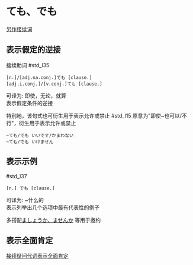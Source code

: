 # ても、でも

[另作接续词](../9.sentence_pattern/でも.md)
## 表示假定的逆接  
 接续助词
 #std_l35
 
```nihongo
[n.]/[adj.na.conj.]でも [clause.]
[adj.i.conj.]/[v.conj.]ても [clause.]
```

可译为: 即使，无论，就算  
表示假定条件的逆接  

特别地，该句式也可衍生用于表示允许或禁止  #std_l15
原意为"即使~也可以/不行"，衍生用于表示允许或禁止

```nihongo
~ても/でも いいです/かまわない
~ても/でも いけません
```

## 表示示例
 #std_l37
 
```nihongo
[n.] でも [clause.]
```
可译为: ~什么的  
表示列举出几个选项中最有代表性的例子  

多搭配[ましょうか、ませんか](../9.sentence_pattern/ましょうか、ませんか.md) 等用于邀约  
## 表示全面肯定

[接续疑问代词表示全面肯定](../8.cmm_expr/疑问代词.md#全面肯定)
